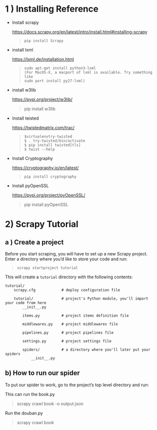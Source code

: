 # 1 ) Installing Reference

- Install scrapy

  https://docs.scrapy.org/en/latest/intro/install.html#installing-scrapy

  > ```
  > pip install Scrapy
  > ```

- install lxml

  https://lxml.de/installation.html

  > ```
  > sudo apt-get install python3-lxml
  > (For MacOS-X, a macport of lxml is available. Try something like
  > sudo port install py27-lxml)
  > ```

- install w3lib

  https://pypi.org/project/w3lib/

  > pip install w3lib

- Install teisted

  https://twistedmatrix.com/trac/

  > ```
  > $virtualenvtry-twisted
  > $ . try-twisted/bin/activate
  > $ pip install twisted[tls]
  > $ twist --help
  > ```

- Install Cryptography

  https://cryptography.io/en/latest/

  > ```
  > pip install cryptography
  > ```
  >
  > 

- Install pyOpenSSL

  https://pypi.org/project/pyOpenSSL/

  > pip install pyOpenSSL

# 2) Scrapy Tutorial

## a ) Create a project

Before you start scraping, you will have to set up a new Scrapy project. Enter a directory where you’d like to store your code and run:

> ```
> scrapy startproject tutorial
> ```

This will create a `tutorial` directory with the following contents:

```
tutorial/
    scrapy.cfg            # deploy configuration file

    tutorial/             # project's Python module, you'll import your code from here
        __init__.py

        items.py          # project items definition file

        middlewares.py    # project middlewares file

        pipelines.py      # project pipelines file

        settings.py       # project settings file

        spiders/          # a directory where you'll later put your spiders
            __init__.py
```



## b) How to run our spider

To put our spider to work, go to the project’s top level directory and run:

This can run the book.py
> scrapy crawl book -o output.json

Run the douban.py
> scrapy crawl book